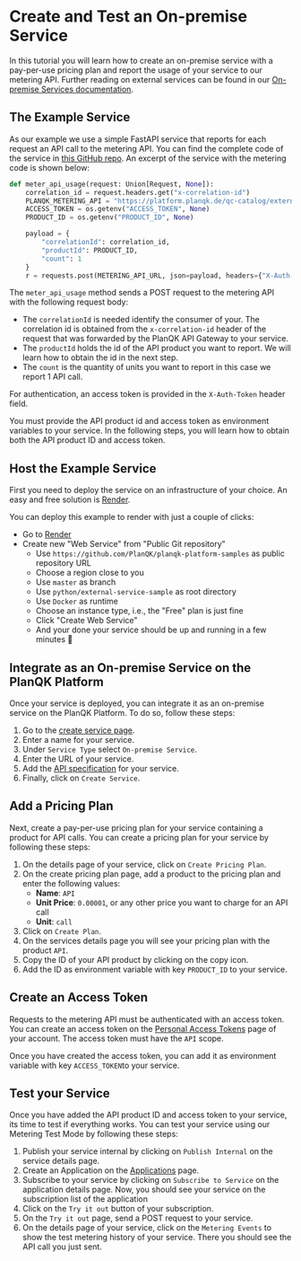 # Create and Test an On-premise Service

In this tutorial you will learn how to create an on-premise service with a pay-per-use pricing plan
and report the usage of your service to our metering API.
Further reading on external services can be found in our [On-premise Services documentation](../on-premise-services/introduction.md).

## The Example Service

As our example we use a simple FastAPI service that reports for each request an API call to the metering API.
You can find the complete code of the service in [this GitHub repo](https://github.com/PlanQK/planqk-platform-samples/tree/master/planqk-services/external-service-sample).
An excerpt of the service with the metering code is shown below:

```python
def meter_api_usage(request: Union[Request, None]):
    correlation_id = request.headers.get("x-correlation-id")
    PLANQK_METERING_API = "https://platform.planqk.de/qc-catalog/external-services/metering"
    ACCESS_TOKEN = os.getenv("ACCESS_TOKEN", None)
    PRODUCT_ID = os.getenv("PRODUCT_ID", None)

    payload = {
        "correlationId": correlation_id,
        "productId": PRODUCT_ID,
        "count": 1
    }
    r = requests.post(METERING_API_URL, json=payload, headers={"X-Auth-Token": ACCESS_TOKEN})
```

The `meter_api_usage` method sends a POST request to the metering API with the following request body:
- The `correlationId` is needed identify the consumer of your.
  The correlation id is obtained from the `x-correlation-id` header of the request that was forwarded by the PlanQK API Gateway to your service.
- The `productId` holds the id of the API product you want to report. We will learn how to obtain the id in the next step.
- The `count` is the quantity of units you want to report in this case we report 1 API call.

For authentication, an access token is provided in the `X-Auth-Token` header field.

You must provide the API product id and access token as environment variables to your service.
In the following steps, you will learn how to obtain both the API product ID and access token.

## Host the Example Service
First you need to deploy the service on an infrastructure of your choice.
An easy and free solution is [Render](https://render.com/).

You can deploy this example to render with just a couple of clicks:

- Go to [Render](https://dashboard.render.com/select-repo?type=web) 
- Create new "Web Service" from "Public Git repository"
    - Use `https://github.com/PlanQK/planqk-platform-samples` as public repository URL
    - Choose a region close to you
    - Use `master` as branch
    - Use `python/external-service-sample` as root directory
    - Use `Docker` as runtime
    - Choose an instance type, i.e., the "Free" plan is just fine
    - Click "Create Web Service"
    - And your done your service should be up and running in a few minutes  🎉

## Integrate as an On-premise Service on the PlanQK Platform

Once your service is deployed, you can integrate it as an on-premise service on the PlanQK Platform.
To do so, follow these steps:

1. Go to the [create service page](https://platform.planqk.de/services/new).
2. Enter a name for your service.
3. Under `Service Type` select `On-premise Service`.
4. Enter the URL of your service.
7. Add the [API specification](https://raw.githubusercontent.com/PlanQK/planqk-platform-samples/master/planqk-services/external-service-sample/api-spec.yaml) for your service. 
8. Finally, click on `Create Service`.

## Add a Pricing Plan 
Next, create a pay-per-use pricing plan for your service containing a product for API calls.
You can create a pricing plan for your service by following these steps:

1. On the details page of your service, click on `Create Pricing Plan`.
2. On the create pricing plan page, add a product to the pricing plan and enter the following values:
    - **Name**: `API` 
    - **Unit Price**: `0.00001`, or any other price you want to charge for an API call
    - **Unit**: `call`
3. Click on `Create Plan`.
4. On the services details page you will see your pricing plan with the product `API`.
5. Copy the ID of your API product by clicking on the copy icon.
6. Add the ID as environment variable with key `PRODUCT_ID` to your service.

## Create an Access Token
Requests to the metering API must be authenticated with an access token.
You can create an access token on the [Personal Access Tokens](https://platform.planqk.de/settings/access-tokens) page of your account.
The access token must have the `API` scope.

Once you have created the access token, you can add it as environment variable with key `ACCESS_TOKEN`to your service.

## Test your Service
Once you have added the API product ID and access token to your service, its time to test if everything works.
You can test your service using our Metering Test Mode by following these steps:
1. Publish your service internal by clicking on `Publish Internal` on the service details page.
2. Create an Application on the [Applications](https://platform.planqk.de/applications) page.
3. Subscribe to your service by clicking on `Subscribe to Service` on the application details page. 
Now, you should see your service on the subscription list of the application
4. Click on the `Try it out` button of your subscription. 
5. On the `Try it out` page, send a POST request to your service. 
6. On the details page of your service, click on the `Metering Events` to show the test metering history of your service. 
There you should see the API call you just sent.
    








